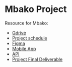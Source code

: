 # Mbako Project
Resource for Mbako:
* [Gdrive](https://drive.google.com/drive/folders/11bs7vOW-VGDYuLpQnx-FzJvT6W-y5a-Q?usp=sharing)
* [Project schedule](https://docs.google.com/spreadsheets/d/1nndH5Mo7PQ-eVA6JAv1SjiE7HP6IIc07aDNMLjoRtaE/edit?usp=sharing)
* [Figma](https://www.figma.com/file/u2y9XV8lkg54FlJqhKuKRs/Mbako?type=design&node-id=0-1&t=EVDwk24G9XzqzoRs-0)
* [Mobile App](https://drive.google.com/file/d/1Qad1jzM8MlKimaGf3DmFol4r9VGBV01X/view?usp=sharing)
* [API](https://backend-q5dj5l7aja-et.a.run.app/)
* [Project Final Deliverable]()




